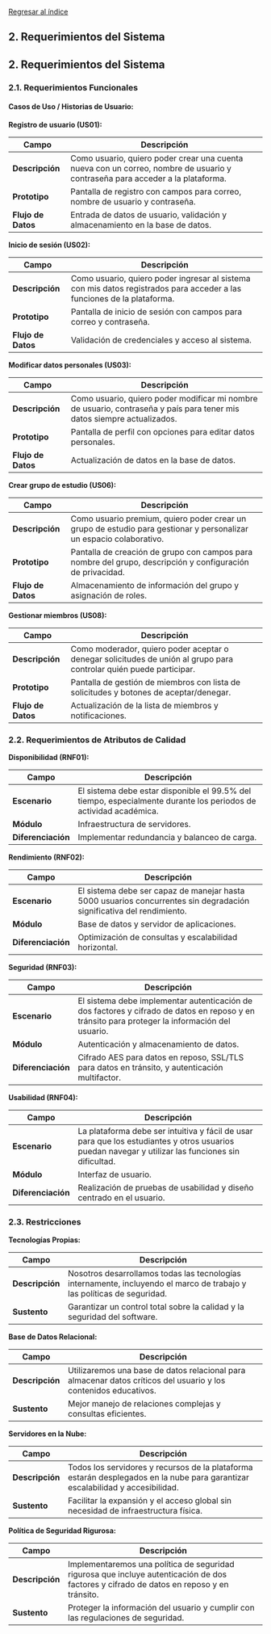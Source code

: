[Regresar al índice](../README.md)
## 2. Requerimientos del Sistema
## 2. Requerimientos del Sistema

### 2.1. Requerimientos Funcionales

#### Casos de Uso / Historias de Usuario:

**Registro de usuario (US01):**

| Campo       | Descripción                                                                                  |
|-------------|----------------------------------------------------------------------------------------------|
| **Descripción**  | Como usuario, quiero poder crear una cuenta nueva con un correo, nombre de usuario y contraseña para acceder a la plataforma. |
| **Prototipo**    | Pantalla de registro con campos para correo, nombre de usuario y contraseña.             |
| **Flujo de Datos** | Entrada de datos de usuario, validación y almacenamiento en la base de datos.          |

**Inicio de sesión (US02):**

| Campo       | Descripción                                                                                  |
|-------------|----------------------------------------------------------------------------------------------|
| **Descripción**  | Como usuario, quiero poder ingresar al sistema con mis datos registrados para acceder a las funciones de la plataforma. |
| **Prototipo**    | Pantalla de inicio de sesión con campos para correo y contraseña.                       |
| **Flujo de Datos** | Validación de credenciales y acceso al sistema.                                       |

**Modificar datos personales (US03):**

| Campo       | Descripción                                                                                  |
|-------------|----------------------------------------------------------------------------------------------|
| **Descripción**  | Como usuario, quiero poder modificar mi nombre de usuario, contraseña y país para tener mis datos siempre actualizados. |
| **Prototipo**    | Pantalla de perfil con opciones para editar datos personales.                           |
| **Flujo de Datos** | Actualización de datos en la base de datos.                                           |

**Crear grupo de estudio (US06):**

| Campo       | Descripción                                                                                  |
|-------------|----------------------------------------------------------------------------------------------|
| **Descripción**  | Como usuario premium, quiero poder crear un grupo de estudio para gestionar y personalizar un espacio colaborativo. |
| **Prototipo**    | Pantalla de creación de grupo con campos para nombre del grupo, descripción y configuración de privacidad. |
| **Flujo de Datos** | Almacenamiento de información del grupo y asignación de roles.                        |

**Gestionar miembros (US08):**

| Campo       | Descripción                                                                                  |
|-------------|----------------------------------------------------------------------------------------------|
| **Descripción**  | Como moderador, quiero poder aceptar o denegar solicitudes de unión al grupo para controlar quién puede participar. |
| **Prototipo**    | Pantalla de gestión de miembros con lista de solicitudes y botones de aceptar/denegar.  |
| **Flujo de Datos** | Actualización de la lista de miembros y notificaciones.                               |

### 2.2. Requerimientos de Atributos de Calidad

**Disponibilidad (RNF01):**

| Campo       | Descripción                                                                                  |
|-------------|----------------------------------------------------------------------------------------------|
| **Escenario**     | El sistema debe estar disponible el 99.5% del tiempo, especialmente durante los periodos de actividad académica. |
| **Módulo**        | Infraestructura de servidores.                                                         |
| **Diferenciación** | Implementar redundancia y balanceo de carga.                                          |

**Rendimiento (RNF02):**

| Campo       | Descripción                                                                                  |
|-------------|----------------------------------------------------------------------------------------------|
| **Escenario**     | El sistema debe ser capaz de manejar hasta 5000 usuarios concurrentes sin degradación significativa del rendimiento. |
| **Módulo**        | Base de datos y servidor de aplicaciones.                                              |
| **Diferenciación** | Optimización de consultas y escalabilidad horizontal.                                 |

**Seguridad (RNF03):**

| Campo       | Descripción                                                                                  |
|-------------|----------------------------------------------------------------------------------------------|
| **Escenario**     | El sistema debe implementar autenticación de dos factores y cifrado de datos en reposo y en tránsito para proteger la información del usuario. |
| **Módulo**        | Autenticación y almacenamiento de datos.                                               |
| **Diferenciación** | Cifrado AES para datos en reposo, SSL/TLS para datos en tránsito, y autenticación multifactor. |

**Usabilidad (RNF04):**

| Campo       | Descripción                                                                                  |
|-------------|----------------------------------------------------------------------------------------------|
| **Escenario**     | La plataforma debe ser intuitiva y fácil de usar para que los estudiantes y otros usuarios puedan navegar y utilizar las funciones sin dificultad. |
| **Módulo**        | Interfaz de usuario.                                                                   |
| **Diferenciación** | Realización de pruebas de usabilidad y diseño centrado en el usuario.                 |

### 2.3. Restricciones

**Tecnologías Propias:**

| Campo       | Descripción                                                                                  |
|-------------|----------------------------------------------------------------------------------------------|
| **Descripción** | Nosotros desarrollamos todas las tecnologías internamente, incluyendo el marco de trabajo y las políticas de seguridad. |
| **Sustento**     | Garantizar un control total sobre la calidad y la seguridad del software.               |

**Base de Datos Relacional:**

| Campo       | Descripción                                                                                  |
|-------------|----------------------------------------------------------------------------------------------|
| **Descripción** | Utilizaremos una base de datos relacional para almacenar datos críticos del usuario y los contenidos educativos. |
| **Sustento**     | Mejor manejo de relaciones complejas y consultas eficientes.                            |

**Servidores en la Nube:**

| Campo       | Descripción                                                                                  |
|-------------|----------------------------------------------------------------------------------------------|
| **Descripción** | Todos los servidores y recursos de la plataforma estarán desplegados en la nube para garantizar escalabilidad y accesibilidad. |
| **Sustento**     | Facilitar la expansión y el acceso global sin necesidad de infraestructura física.      |

**Política de Seguridad Rigurosa:**

| Campo       | Descripción                                                                                  |
|-------------|----------------------------------------------------------------------------------------------|
| **Descripción** | Implementaremos una política de seguridad rigurosa que incluye autenticación de dos factores y cifrado de datos en reposo y en tránsito. |
| **Sustento**     | Proteger la información del usuario y cumplir con las regulaciones de seguridad.        |
